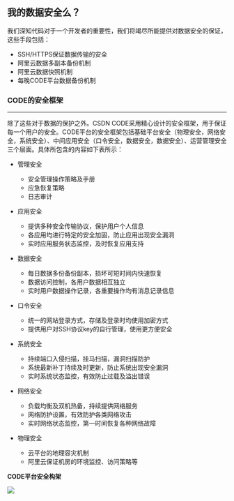 ## 我的数据安全么？

我们深知代码对于一个开发者的重要性，我们将竭尽所能提供对数据安全的保证，这些手段包括：

- SSH/HTTPS保证数据传输的安全
- 阿里云数据多副本备份机制
- 阿里云数据快照机制
- 每晚CODE平台数据备份机制

### CODE的安全框架
------
除了这些对于数据的保护之外。CSDN CODE采用精心设计的安全框架，用于保证每一个用户的安全。CODE平台的安全框架包括基础平台安全（物理安全，网络安全，系统安全）、中间应用安全（口令安全，数据安全，数据安全）、运营管理安全三个层面。具体所包含的内容如下表所示：

- 管理安全
	- 安全管理操作策略及手册
	- 应急恢复策略
	- 日志审计

- 应用安全
	- 提供多种安全传输协议，保护用户个人信息
	- 各应用均进行特定的安全加固，防止应用出现安全漏洞
	- 实时应用服务状态监控，及时恢复应用支持

- 数据安全
	- 每日数据多份备份副本，损坏可短时间内快速恢复
	- 数据访问控制，各用户数据相互独立
	- 实时用户数据操作记录，各重要操作均有消息记录信息

- 口令安全
	- 统一的网站登录方式，存储及登录时均使用加密方式
	- 提供用户对SSH协议key的自行管理，使用更方便安全

- 系统安全
	- 持续端口入侵扫描，挂马扫描，漏洞扫描防护
	- 系统最新补丁持续及时更新，防止系统出现安全漏洞
	- 实时系统状态监控，有效防止过载及溢出错误

- 网络安全
	- 负载均衡及双机热备，持续提供网络服务
	- 网络防护设置，有效防护各类网络攻击
	- 实时网络状态监控，第一时间恢复各种网络故障

- 物理安全
	- 云平台的地理容灾机制
	- 阿里云保证机房的环境监控、访问策略等

**CODE平台安全构架**

![](/images/FAQ_6_3_1.png)
